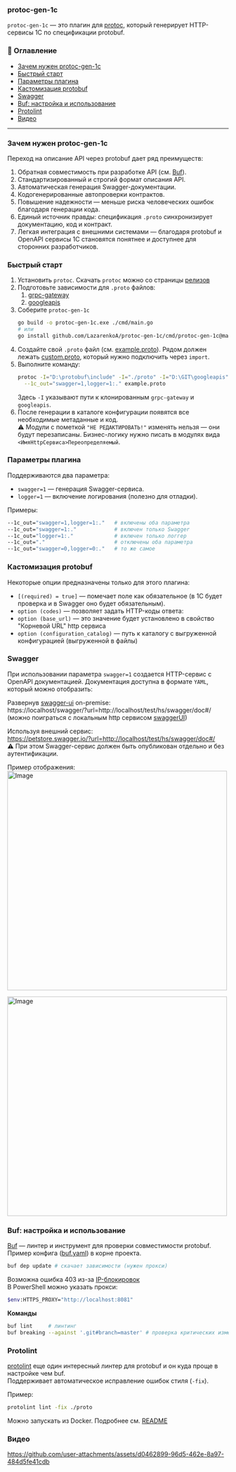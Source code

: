 ### protoc-gen-1c
`protoc-gen-1c` — это плагин для [protoc](https://github.com/protocolbuffers/protobuf), который генерирует HTTP-сервисы 1С по спецификации protobuf.


### 📑 Оглавление
* [Зачем нужен protoc-gen-1c](#зачем-нужен-protoc-gen-1c)
* [Быстрый старт](#быстрый-старт)
* [Параметры плагина](#параметры-плагина)
* [Кастомизация protobuf](#кастомизация-protobuf)
* [Swagger](#swagger)
* [Buf: настройка и использование](#buf-настройка-и-использование)
* [Protolint](#protolint)
* [Видео](#видео)


---
### Зачем нужен protoc-gen-1c
Переход на описание API через protobuf дает ряд преимуществ:
1. Обратная совместимость при разработке API (см. [Buf](#buf-настройка-и-использование)).
2. Стандартизированный и строгий формат описания API.
3. Автоматическая генерация Swagger-документации.
4. Кодогенерированные автопроверки контрактов.
5. Повышение надежности — меньше риска человеческих ошибок благодаря генерации кода.
6. Единый источник правды: спецификация `.proto` синхронизирует документацию, код и контракт.
7. Легкая интеграция с внешними системами — благодаря protobuf и OpenAPI сервисы 1С становятся понятнее и доступнее для сторонних разработчиков.


### Быстрый старт
1. Установить `protoc`. Скачать `protoc` можно со страницы [релизов](https://github.com/protocolbuffers/protobuf/releases)
2. Подготовьте зависимости для `.proto` файлов:
   1. [grpc-gateway](https://github.com/grpc-ecosystem/grpc-gateway)
   2. [googleapis](https://github.com/googleapis/googleapis)
3. Соберите `protoc-gen-1c` 
   ```bash
   go build -o protoc-gen-1c.exe ./cmd/main.go
   # или
   go install github.com/LazarenkoA/protoc-gen-1c/cmd/protoc-gen-1c@master
   ```
4. Создайте свой `.proto` файл (см. [example.proto](/proto/example.proto)). 
Рядом должен лежать [custom.proto](/proto/custom.proto), который нужно подключить через `import`.
5. Выполните команду:
   ```bash
   protoc -I="D:\protobuf\include" -I="./proto" -I="D:\GIT\googleapis" -I="D:\GIT\grpc-gateway" \
     --1c_out="swagger=1,logger=1:." example.proto
   ```
   Здесь `-I` указывают пути к клонированным `grpc-gateway` и `googleapis`.
6. После генерации в каталоге конфигурации появятся все необходимые метаданные и код.<br>
   ⚠️ Модули с пометкой `"НЕ РЕДАКТИРОВАТЬ!"` изменять нельзя — они будут перезаписаны.
   Бизнес-логику нужно писать в модулях вида `<ИмяHttpСервиса>Переопределяемый`.

### Параметры плагина
Поддерживаются два параметра:
* `swagger=1` — генерация Swagger-сервиса.
* `logger=1` — включение логирования (полезно для отладки).

Примеры:
```bash
--1c_out="swagger=1,logger=1:."   # включены оба параметра
--1c_out="swagger=1:."            # включен только Swagger
--1c_out="logger=1:."             # включен только логгер
--1c_out="."                      # отключены оба параметра
--1c_out="swagger=0,logger=0:."   # то же самое
```


### Кастомизация protobuf
Некоторые опции предназначены только для этого плагина:
* `[(required) = true]` — помечает поле как обязательное (в 1С будет проверка и в Swagger оно будет обязательным).
* `option (codes)` — позволяет задать HTTP-коды ответа:
* `option (base_url)` — это значение будет установлено в свойство "Корневой URL" http сервиса
* `option (configuration_catalog)` — путь к каталогу с выгруженной конфигурацией (выгруженной в файлы)


### Swagger
При использовании параметра `swagger=1` создается HTTP-сервис с OpenAPI документацией.
Документация доступна в формате `YAML`, который можно отобразить:

Развернув [swagger-ui](https://github.com/swagger-api/swagger-ui) on-premise: <br>
https://localhost/swagger/?url=http://localhost/test/hs/swagger/doc#/ <br>
(можно поиграться с локальным http сервисом [swaggerUI](/swagger/swaggerUI))

Используя внешний сервис:<br>
https://petstore.swagger.io/?url=http://localhost/test/hs/swagger/doc#/<br>
⚠️ При этом Swagger-сервис должен быть опубликован отдельно и без аутентификации.

Пример отображения:<br>
<img width="500"  alt="Image" src="https://github.com/user-attachments/assets/7df68aa7-6abb-4c79-a658-07d964c8169a" />

<img width="500" alt="Image" src="https://github.com/user-attachments/assets/6e392dec-a791-4581-b553-19d2552e580c" />


### Buf: настройка и использование
[Buf](https://github.com/bufbuild/buf) — линтер и инструмент для проверки совместимости protobuf.<br>
Пример конфига ([buf.yaml](buf.yaml)) в корне проекта.

```bash
buf dep update # скачает зависимости (нужен прокси)
```
Возможна ошибка 403 из-за [IP-блокировок](https://buf.build/docs/bsr/authentication/#ip-address-blocking)<br>
В PowerShell можно указать прокси:
```bash
$env:HTTPS_PROXY="http://localhost:8081"
```

**Команды**
```bash
buf lint     # линтинг
buf breaking --against '.git#branch=master' # проверка критических изменений (обратную совместимость)
```


### Protolint
[protolint](https://github.com/yoheimuta/protolint) еще один интересный линтер для protobuf и он куда проще в настройке чем buf.<br>
Поддерживает автоматическое исправление ошибок стиля (`-fix`).

Пример:
```bash
protolint lint -fix ./proto
```
Можно запускать из Docker. Подробнее см. [README](https://github.com/yoheimuta/protolint)


### Видео
https://github.com/user-attachments/assets/d0462899-96d5-462e-8a97-484d5fe41cdb
